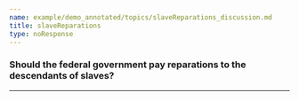 ```yaml
---
name: example/demo_annotated/topics/slaveReparations_discussion.md
title: slaveReparations
type: noResponse
---
```


### Should the federal government pay reparations to the descendants of slaves?

---
